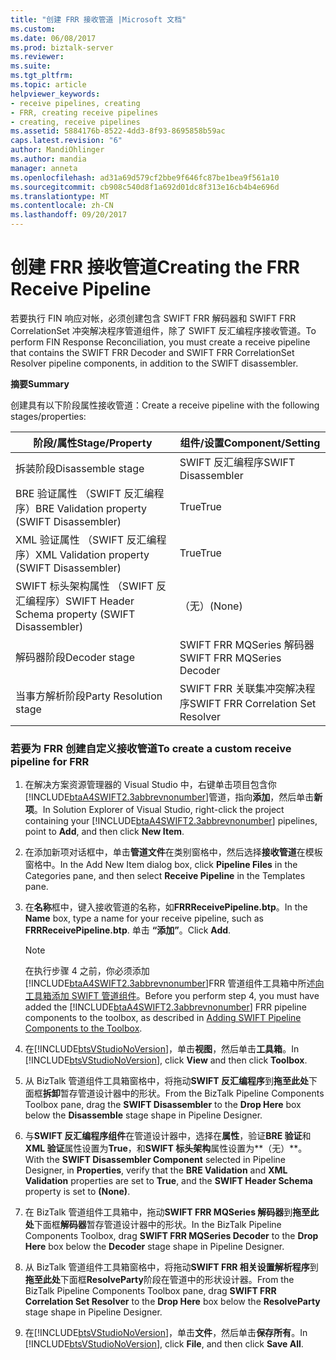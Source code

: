 ```yaml
---
title: "创建 FRR 接收管道 |Microsoft 文档"
ms.custom: 
ms.date: 06/08/2017
ms.prod: biztalk-server
ms.reviewer: 
ms.suite: 
ms.tgt_pltfrm: 
ms.topic: article
helpviewer_keywords:
- receive pipelines, creating
- FRR, creating receive pipelines
- creating, receive pipelines
ms.assetid: 5884176b-8522-4dd3-8f93-8695858b59ac
caps.latest.revision: "6"
author: MandiOhlinger
ms.author: mandia
manager: anneta
ms.openlocfilehash: ad31a69d579cf2bbe9f646fc87be1bea9f561a10
ms.sourcegitcommit: cb908c540d8f1a692d01dc8f313e16cb4b4e696d
ms.translationtype: MT
ms.contentlocale: zh-CN
ms.lasthandoff: 09/20/2017
---
```

# <a name="creating-the-frr-receive-pipeline"></a><span data-ttu-id="45cc0-102">创建 FRR 接收管道</span><span class="sxs-lookup"><span data-stu-id="45cc0-102">Creating the FRR Receive Pipeline</span></span>
<span data-ttu-id="45cc0-103">若要执行 FIN 响应对帐，必须创建包含 SWIFT FRR 解码器和 SWIFT FRR CorrelationSet 冲突解决程序管道组件，除了 SWIFT 反汇编程序接收管道。</span><span class="sxs-lookup"><span data-stu-id="45cc0-103">To perform FIN Response Reconciliation, you must create a receive pipeline that contains the SWIFT FRR Decoder and SWIFT FRR CorrelationSet Resolver pipeline components, in addition to the SWIFT disassembler.</span></span>  
  
 <span data-ttu-id="45cc0-104">**摘要**</span><span class="sxs-lookup"><span data-stu-id="45cc0-104">**Summary**</span></span>  
  
 <span data-ttu-id="45cc0-105">创建具有以下阶段属性接收管道：</span><span class="sxs-lookup"><span data-stu-id="45cc0-105">Create a receive pipeline with the following stages/properties:</span></span>  
  
|<span data-ttu-id="45cc0-106">阶段/属性</span><span class="sxs-lookup"><span data-stu-id="45cc0-106">Stage/Property</span></span>|<span data-ttu-id="45cc0-107">组件/设置</span><span class="sxs-lookup"><span data-stu-id="45cc0-107">Component/Setting</span></span>|  
|---------------------|------------------------|  
|<span data-ttu-id="45cc0-108">拆装阶段</span><span class="sxs-lookup"><span data-stu-id="45cc0-108">Disassemble stage</span></span>|<span data-ttu-id="45cc0-109">SWIFT 反汇编程序</span><span class="sxs-lookup"><span data-stu-id="45cc0-109">SWIFT Disassembler</span></span>|  
|<span data-ttu-id="45cc0-110">BRE 验证属性 （SWIFT 反汇编程序）</span><span class="sxs-lookup"><span data-stu-id="45cc0-110">BRE Validation property (SWIFT Disassembler)</span></span>|<span data-ttu-id="45cc0-111">True</span><span class="sxs-lookup"><span data-stu-id="45cc0-111">True</span></span>|  
|<span data-ttu-id="45cc0-112">XML 验证属性 （SWIFT 反汇编程序）</span><span class="sxs-lookup"><span data-stu-id="45cc0-112">XML Validation property (SWIFT Disassembler)</span></span>|<span data-ttu-id="45cc0-113">True</span><span class="sxs-lookup"><span data-stu-id="45cc0-113">True</span></span>|  
|<span data-ttu-id="45cc0-114">SWIFT 标头架构属性 （SWIFT 反汇编程序）</span><span class="sxs-lookup"><span data-stu-id="45cc0-114">SWIFT Header Schema property (SWIFT Disassembler)</span></span>|<span data-ttu-id="45cc0-115">（无）</span><span class="sxs-lookup"><span data-stu-id="45cc0-115">(None)</span></span>|  
|<span data-ttu-id="45cc0-116">解码器阶段</span><span class="sxs-lookup"><span data-stu-id="45cc0-116">Decoder stage</span></span>|<span data-ttu-id="45cc0-117">SWIFT FRR MQSeries 解码器</span><span class="sxs-lookup"><span data-stu-id="45cc0-117">SWIFT FRR MQSeries Decoder</span></span>|  
|<span data-ttu-id="45cc0-118">当事方解析阶段</span><span class="sxs-lookup"><span data-stu-id="45cc0-118">Party Resolution stage</span></span>|<span data-ttu-id="45cc0-119">SWIFT FRR 关联集冲突解决程序</span><span class="sxs-lookup"><span data-stu-id="45cc0-119">SWIFT FRR Correlation Set Resolver</span></span>|  
  
### <a name="to-create-a-custom-receive-pipeline-for-frr"></a><span data-ttu-id="45cc0-120">若要为 FRR 创建自定义接收管道</span><span class="sxs-lookup"><span data-stu-id="45cc0-120">To create a custom receive pipeline for FRR</span></span>  
  
1.  <span data-ttu-id="45cc0-121">在解决方案资源管理器的 Visual Studio 中，右键单击项目包含你[!INCLUDE[btaA4SWIFT2.3abbrevnonumber](../../includes/btaa4swift2-3abbrevnonumber-md.md)]管道，指向**添加**，然后单击**新项**。</span><span class="sxs-lookup"><span data-stu-id="45cc0-121">In Solution Explorer of Visual Studio, right-click the project containing your [!INCLUDE[btaA4SWIFT2.3abbrevnonumber](../../includes/btaa4swift2-3abbrevnonumber-md.md)] pipelines, point to **Add**, and then click **New Item**.</span></span>  
  
2.  <span data-ttu-id="45cc0-122">在添加新项对话框中，单击**管道文件**在类别窗格中，然后选择**接收管道**在模板窗格中。</span><span class="sxs-lookup"><span data-stu-id="45cc0-122">In the Add New Item dialog box, click **Pipeline Files** in the Categories pane, and then select **Receive Pipeline** in the Templates pane.</span></span>  
  
3.  <span data-ttu-id="45cc0-123">在**名称**框中，键入接收管道的名称，如**FRRReceivePipeline.btp**。</span><span class="sxs-lookup"><span data-stu-id="45cc0-123">In the **Name** box, type a name for your receive pipeline, such as **FRRReceivePipeline.btp**.</span></span> <span data-ttu-id="45cc0-124">单击 **“添加”**。</span><span class="sxs-lookup"><span data-stu-id="45cc0-124">Click **Add**.</span></span>  
  
    > [!NOTE]
    >  <span data-ttu-id="45cc0-125">在执行步骤 4 之前，你必须添加[!INCLUDE[btaA4SWIFT2.3abbrevnonumber](../../includes/btaa4swift2-3abbrevnonumber-md.md)]FRR 管道组件工具箱中所述[向工具箱添加 SWIFT 管道组件](../../adapters-and-accelerators/accelerator-swift/adding-swift-pipeline-components-to-the-toolbox.md)。</span><span class="sxs-lookup"><span data-stu-id="45cc0-125">Before you perform step 4, you must have added the [!INCLUDE[btaA4SWIFT2.3abbrevnonumber](../../includes/btaa4swift2-3abbrevnonumber-md.md)] FRR pipeline components to the toolbox, as described in [Adding SWIFT Pipeline Components to the Toolbox](../../adapters-and-accelerators/accelerator-swift/adding-swift-pipeline-components-to-the-toolbox.md).</span></span>  
  
4.  <span data-ttu-id="45cc0-126">在[!INCLUDE[btsVStudioNoVersion](../../includes/btsvstudionoversion-md.md)]，单击**视图**，然后单击**工具箱**。</span><span class="sxs-lookup"><span data-stu-id="45cc0-126">In [!INCLUDE[btsVStudioNoVersion](../../includes/btsvstudionoversion-md.md)], click **View** and then click **Toolbox**.</span></span>  
  
5.  <span data-ttu-id="45cc0-127">从 BizTalk 管道组件工具箱窗格中，将拖动**SWIFT 反汇编程序**到**拖至此处**下面框**拆卸**暂存管道设计器中的形状。</span><span class="sxs-lookup"><span data-stu-id="45cc0-127">From the BizTalk Pipeline Components Toolbox pane, drag the **SWIFT Disassembler** to the **Drop Here** box below the **Disassemble** stage shape in Pipeline Designer.</span></span>  
  
6.  <span data-ttu-id="45cc0-128">与**SWIFT 反汇编程序组件**在管道设计器中，选择在**属性**，验证**BRE 验证**和**XML 验证**属性设置为**True**，和**SWIFT 标头架构**属性设置为**（无）**。</span><span class="sxs-lookup"><span data-stu-id="45cc0-128">With the **SWIFT Disassembler Component** selected in Pipeline Designer, in **Properties**, verify that the **BRE Validation** and **XML Validation** properties are set to **True**, and the **SWIFT Header Schema** property is set to **(None)**.</span></span>  
  
7.  <span data-ttu-id="45cc0-129">在 BizTalk 管道组件工具箱中，拖动**SWIFT FRR MQSeries 解码器**到**拖至此处**下面框**解码器**暂存管道设计器中的形状。</span><span class="sxs-lookup"><span data-stu-id="45cc0-129">In the BizTalk Pipeline Components Toolbox, drag **SWIFT FRR MQSeries Decoder** to the **Drop Here** box below the **Decoder** stage shape in Pipeline Designer.</span></span>  
  
8.  <span data-ttu-id="45cc0-130">从 BizTalk 管道组件工具箱窗格中，将拖动**SWIFT FRR 相关设置解析程序**到**拖至此处**下面框**ResolveParty**阶段在管道中的形状设计器。</span><span class="sxs-lookup"><span data-stu-id="45cc0-130">From the BizTalk Pipeline Components Toolbox pane, drag **SWIFT FRR Correlation Set Resolver** to the **Drop Here** box below the **ResolveParty** stage shape in Pipeline Designer.</span></span>  
  
9. <span data-ttu-id="45cc0-131">在[!INCLUDE[btsVStudioNoVersion](../../includes/btsvstudionoversion-md.md)]，单击**文件**，然后单击**保存所有**。</span><span class="sxs-lookup"><span data-stu-id="45cc0-131">In [!INCLUDE[btsVStudioNoVersion](../../includes/btsvstudionoversion-md.md)], click **File**, and then click **Save All**.</span></span>